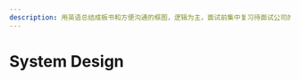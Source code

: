 ```yaml
---
description: 用英语总结成板书和方便沟通的框图，逻辑为主，面试前集中复习待面试公司的blogs，熟悉他们的表达方式，思路和比较热门的技术点。
---
```


# System Design

